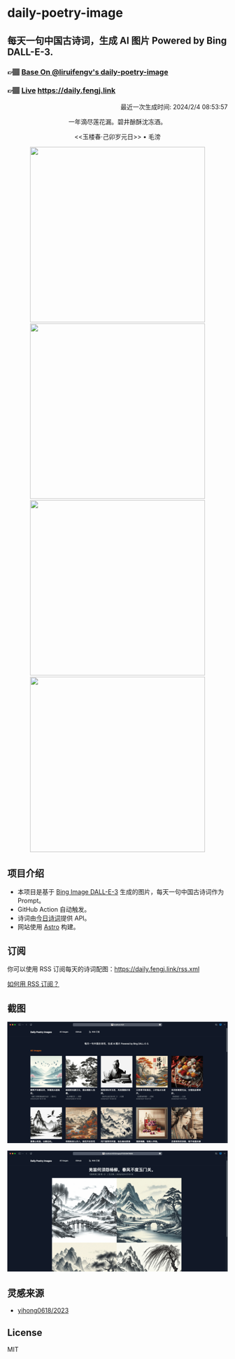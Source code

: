 
# daily-poetry-image

## 每天一句中国古诗词，生成 AI 图片 Powered by Bing DALL-E-3.

### 👉🏽 [Base On @liruifengv's daily-poetry-image](https://github.com/liruifengv/daily-poetry-image)

### 👉🏽 [Live](https://daily.fengj.link) https://daily.fengj.link

<p align="right">
  最近一次生成时间: 2024/2/4 08:53:57
</p>
<p align="center">
一年滴尽莲花漏。碧井酴酥沈冻酒。
</p>
<p align="center">
<<玉楼春·己卯岁元日>> • 毛滂
</p>
<p align="center">
<img src="https://tse1.mm.bing.net/th/id/OIG3.lHSU4pTW.KH5uLKULggD" height="400" width="400" />
<img src="https://tse1.mm.bing.net/th/id/OIG3.owrtAOC42ZNTQfG1XezK" height="400" width="400" />
<img src="https://tse4.mm.bing.net/th/id/OIG3.beWXHRdZUVIE403Tr7w1" height="400" width="400" />
<img src="https://tse2.mm.bing.net/th/id/OIG3.2_ff5H_zGEtzeRumQjuE" height="400" width="400" />
</p>

## 项目介绍

-   本项目是基于 [Bing Image DALL-E-3](https://www.bing.com/images/create) 生成的图片，每天一句中国古诗词作为 Prompt。
-   GitHub Action 自动触发。
-   诗词由[今日诗词](https://www.jinrishici.com/)提供 API。
-   网站使用 [Astro](https://astro.build) 构建。

## 订阅

你可以使用 RSS 订阅每天的诗词配图：https://daily.fengj.link/rss.xml

[如何用 RSS 订阅？](https://zhuanlan.zhihu.com/p/55026716)

## 截图

![图片列表](./screenshots/Snipaste_2023-12-28_21-00-26.png)

![图片详情](./screenshots/Snipaste_2023-12-28_21-00-53.png)

## 灵感来源

-   [yihong0618/2023](https://github.com/yihong0618/2023)

## License

MIT
